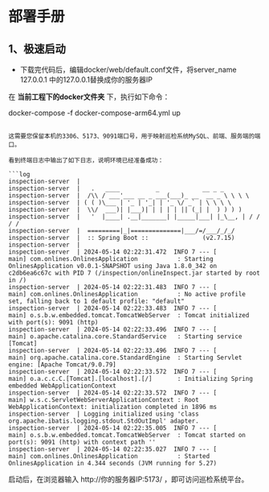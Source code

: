 # 部署手册

## 1、极速启动

* 下载完代码后，编辑docker/web/default.conf文件，将server_name 127.0.0.1 中的127.0.0.1替换成你的服务器IP

在 **当前工程下的docker文件夹** 下，执行如下命令：


docker-compose -f docker-compose-arm64.yml up
```

这需要您保留本机的3306、5173、9091端口号，用于映射巡检系统MySQL、前端、服务端的端口。

看到终端日志中输出了如下日志，说明环境已经准备成功：

```log
inspection-server  | 
inspection-server  |   .   ____          _            __ _ _
inspection-server  |  /\\ / ___'___ __ _ ___(___)_ __  __ _ \ \ \ \
inspection-server  | ( ( )\___ | '_ | '_| | '_ \/ _` | \ \ \ \
inspection-server  |  \\/  ___)| |___)| | | | | || (_| |  ) ) ) )
inspection-server  |   '  |____| .__|_______| |_____|___| |_\__, | / / / /
inspection-server  |  =========|_|==============|___/=/___/_/_/
inspection-server  |  :: Spring Boot ::               (v2.7.15)
inspection-server  | 
inspection-server  | 2024-05-14 02:22:31.472  INFO 7 --- [           main] com.onlines.OnlinesApplication           : Starting OnlinesApplication v0.0.1-SNAPSHOT using Java 1.8.0_342 on c2db6ea6c67c with PID 7 (/inspection/onlineInspect.jar started by root in /)
inspection-server  | 2024-05-14 02:22:31.483  INFO 7 --- [           main] com.onlines.OnlinesApplication           : No active profile set, falling back to 1 default profile: "default"
inspection-server  | 2024-05-14 02:22:33.483  INFO 7 --- [           main] o.s.b.w.embedded.tomcat.TomcatWebServer  : Tomcat initialized with port(s): 9091 (http)
inspection-server  | 2024-05-14 02:22:33.496  INFO 7 --- [           main] o.apache.catalina.core.StandardService   : Starting service [Tomcat]
inspection-server  | 2024-05-14 02:22:33.496  INFO 7 --- [           main] org.apache.catalina.core.StandardEngine  : Starting Servlet engine: [Apache Tomcat/9.0.79]
inspection-server  | 2024-05-14 02:22:33.572  INFO 7 --- [           main] o.a.c.c.C.[Tomcat].[localhost].[/]       : Initializing Spring embedded WebApplicationContext
inspection-server  | 2024-05-14 02:22:33.572  INFO 7 --- [           main] w.s.c.ServletWebServerApplicationContext : Root WebApplicationContext: initialization completed in 1896 ms
inspection-server  | Logging initialized using 'class org.apache.ibatis.logging.stdout.StdOutImpl' adapter.
inspection-server  | 2024-05-14 02:22:35.005  INFO 7 --- [           main] o.s.b.w.embedded.tomcat.TomcatWebServer  : Tomcat started on port(s): 9091 (http) with context path ''
inspection-server  | 2024-05-14 02:22:35.027  INFO 7 --- [           main] com.onlines.OnlinesApplication           : Started OnlinesApplication in 4.344 seconds (JVM running for 5.27)
```

启动后，在浏览器输入 http://你的服务器IP:5173/ ，即可访问巡检系统平台。

